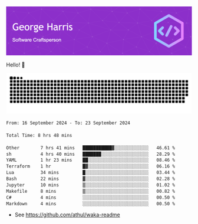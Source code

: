 ![img](./assets/github-header.png)

Hello! :wave:

<div align="center">
  <img  src="https://raw.githubusercontent.com/1999AZZAR/1999AZZAR/readme/resources/grid-snake.svg" alt="snake" />
</div>

<!--START_SECTION:waka-->

```txt
From: 16 September 2024 - To: 23 September 2024

Total Time: 8 hrs 48 mins

Other        7 hrs 41 mins   ███████████▓░░░░░░░░░░░░░   46.61 %
sh           4 hrs 40 mins   ███████░░░░░░░░░░░░░░░░░░   28.29 %
YAML         1 hr 23 mins    ██░░░░░░░░░░░░░░░░░░░░░░░   08.46 %
Terraform    1 hr            █▓░░░░░░░░░░░░░░░░░░░░░░░   06.16 %
Lua          34 mins         █░░░░░░░░░░░░░░░░░░░░░░░░   03.44 %
Bash         22 mins         ▓░░░░░░░░░░░░░░░░░░░░░░░░   02.28 %
Jupyter      10 mins         ▒░░░░░░░░░░░░░░░░░░░░░░░░   01.02 %
Makefile     8 mins          ▒░░░░░░░░░░░░░░░░░░░░░░░░   00.82 %
C#           4 mins          ░░░░░░░░░░░░░░░░░░░░░░░░░   00.50 %
Markdown     4 mins          ░░░░░░░░░░░░░░░░░░░░░░░░░   00.50 %
```

<!--END_SECTION:waka-->

- See <https://github.com/athul/waka-readme>
